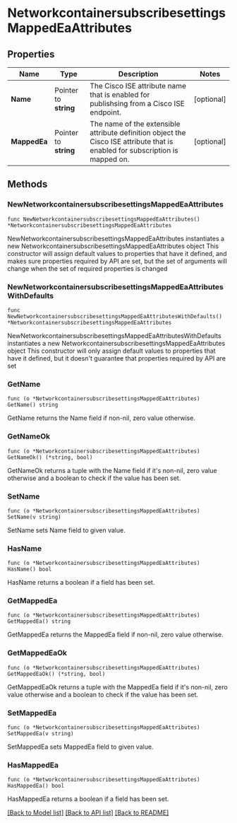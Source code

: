 # NetworkcontainersubscribesettingsMappedEaAttributes

## Properties

Name | Type | Description | Notes
------------ | ------------- | ------------- | -------------
**Name** | Pointer to **string** | The Cisco ISE attribute name that is enabled for publishsing from a Cisco ISE endpoint. | [optional] 
**MappedEa** | Pointer to **string** | The name of the extensible attribute definition object the Cisco ISE attribute that is enabled for subscription is mapped on. | [optional] 

## Methods

### NewNetworkcontainersubscribesettingsMappedEaAttributes

`func NewNetworkcontainersubscribesettingsMappedEaAttributes() *NetworkcontainersubscribesettingsMappedEaAttributes`

NewNetworkcontainersubscribesettingsMappedEaAttributes instantiates a new NetworkcontainersubscribesettingsMappedEaAttributes object
This constructor will assign default values to properties that have it defined,
and makes sure properties required by API are set, but the set of arguments
will change when the set of required properties is changed

### NewNetworkcontainersubscribesettingsMappedEaAttributesWithDefaults

`func NewNetworkcontainersubscribesettingsMappedEaAttributesWithDefaults() *NetworkcontainersubscribesettingsMappedEaAttributes`

NewNetworkcontainersubscribesettingsMappedEaAttributesWithDefaults instantiates a new NetworkcontainersubscribesettingsMappedEaAttributes object
This constructor will only assign default values to properties that have it defined,
but it doesn't guarantee that properties required by API are set

### GetName

`func (o *NetworkcontainersubscribesettingsMappedEaAttributes) GetName() string`

GetName returns the Name field if non-nil, zero value otherwise.

### GetNameOk

`func (o *NetworkcontainersubscribesettingsMappedEaAttributes) GetNameOk() (*string, bool)`

GetNameOk returns a tuple with the Name field if it's non-nil, zero value otherwise
and a boolean to check if the value has been set.

### SetName

`func (o *NetworkcontainersubscribesettingsMappedEaAttributes) SetName(v string)`

SetName sets Name field to given value.

### HasName

`func (o *NetworkcontainersubscribesettingsMappedEaAttributes) HasName() bool`

HasName returns a boolean if a field has been set.

### GetMappedEa

`func (o *NetworkcontainersubscribesettingsMappedEaAttributes) GetMappedEa() string`

GetMappedEa returns the MappedEa field if non-nil, zero value otherwise.

### GetMappedEaOk

`func (o *NetworkcontainersubscribesettingsMappedEaAttributes) GetMappedEaOk() (*string, bool)`

GetMappedEaOk returns a tuple with the MappedEa field if it's non-nil, zero value otherwise
and a boolean to check if the value has been set.

### SetMappedEa

`func (o *NetworkcontainersubscribesettingsMappedEaAttributes) SetMappedEa(v string)`

SetMappedEa sets MappedEa field to given value.

### HasMappedEa

`func (o *NetworkcontainersubscribesettingsMappedEaAttributes) HasMappedEa() bool`

HasMappedEa returns a boolean if a field has been set.


[[Back to Model list]](../README.md#documentation-for-models) [[Back to API list]](../README.md#documentation-for-api-endpoints) [[Back to README]](../README.md)


